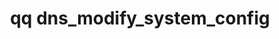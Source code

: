 ---
category: dns
command: dns_modify_system_config
optional_options:
- alternate: []
  help: List of DNS Server IP addresses. Can be a single address or multiple comma
    separated addresses. eg. 10.1.1.10 or 10.1.1.10,10.1.1.15
  name: --dns-servers
  required: false
- alternate: []
  help: Clear the DNS servers
  name: --clear-dns-servers
  required: false
- alternate: []
  help: List of DNS Search Domains to replace the current domains. Can be a single
    domain or multiple comma separated domains. eg. my.domain.com or my.domain.com,your.domain.com
  name: --dns-search-domains
  required: false
- alternate: []
  help: Clear the DNS search domains
  name: --clear-dns-search-domains
  required: false
permalink: /qq-cli-command-guide/dns/dns_modify_system_config.html
positional_options: []
sidebar: qq_cli_command_reference_sidebar
summary: This section explains how to use the <code>qq dns_modify_system_config</code>
  command.
synopsis: Modify the system's DNS configuration.
title: qq dns_modify_system_config
usage: qq dns_modify_system_config [-h] [--dns-servers <address-or-range> [<address-or-range>
  ...] | --clear-dns-servers] [--dns-search-domains <search-domain> [<search-domain>
  ...] | --clear-dns-search-domains]
zendesk_source: qq CLI Command Guide

---